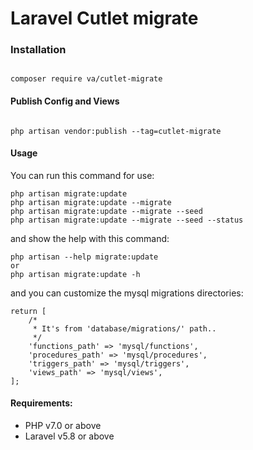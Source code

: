 # Laravel Cutlet migrate
### Installation

```

composer require va/cutlet-migrate

```

#### Publish Config and Views

```

php artisan vendor:publish --tag=cutlet-migrate

```

#### Usage
You can run this command for use:
```
php artisan migrate:update
php artisan migrate:update --migrate
php artisan migrate:update --migrate --seed
php artisan migrate:update --migrate --seed --status
```
and show the help with this command:
```
php artisan --help migrate:update
or
php artisan migrate:update -h
```
and you can customize the mysql migrations directories:
```
return [
    /*
     * It's from 'database/migrations/' path..
     */
    'functions_path' => 'mysql/functions',
    'procedures_path' => 'mysql/procedures',
    'triggers_path' => 'mysql/triggers',
    'views_path' => 'mysql/views',
];
```

#### Requirements:

- PHP v7.0 or above
- Laravel v5.8 or above
